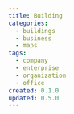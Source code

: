 ```yaml
---
title: Building
categories:
  - buildings
  - business
  - maps
tags:
  - company
  - enterprise
  - organization
  - office
created: 0.1.0
updated: 0.5.0
---
```

